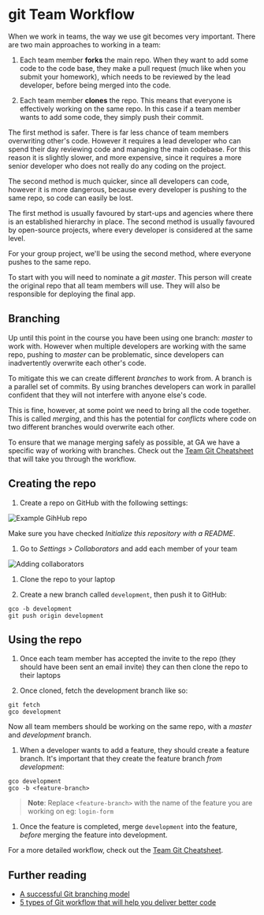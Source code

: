 # git Team Workflow

When we work in teams, the way we use git becomes very important. There are two main approaches to working in a team:

1. Each team member **forks** the main repo. When they want to add some code to the code base, they make a pull request (much like when you submit your homework), which needs to be reviewed by the lead developer, before being merged into the code.

1. Each team member **clones** the repo. This means that everyone is effectively working on the same repo. In this case if a team member wants to add some code, they simply push their commit.

The first method is safer. There is far less chance of team members overwriting other's code. However it requires a lead developer who can spend their day reviewing code and managing the main codebase. For this reason it is slightly slower, and more expensive, since it requires a more senior developer who does not really do any coding on the project.

The second method is much quicker, since all developers can code, however it is more dangerous, because every developer is pushing to the same repo, so code can easily be lost.

The first method is usually favoured by start-ups and agencies where there is an established hierarchy in place. The second method is usually favoured by open-source projects, where every developer is considered at the same level.

For your group project, we'll be using the second method, where everyone pushes to the same repo.

To start with you will need to nominate a _git master_. This person will create the original repo that all team members will use. They will also be responsible for deploying the final app.

## Branching

Up until this point in the course you have been using one branch: _master_ to work with. However when multiple developers are working with the same repo, pushing to _master_ can be problematic, since developers can inadvertently overwrite each other's code.

To mitigate this we can create different _branches_ to work from. A branch is a parallel set of commits. By using branches developers can work in parallel confident that they will not interfere with anyone else's code.

This is fine, however, at some point we need to bring all the code together. This is called _merging_, and this has the potential for _conflicts_ where code on two different branches would overwrite each other.

To ensure that we manage merging safely as possible, at GA we have a specific way of working with branches. Check out the [Team Git Cheatsheet](team-git-cheatsheet.pdf) that will take you through the workflow.

## Creating the repo

1. Create a repo on GitHub with the following settings:

  ![Example GihHub repo](https://media.git.generalassemb.ly/user/15120/files/f252e880-d86f-11e9-8cfe-6bad7474f752)

  Make sure you have checked _Initialize this repository with a README_.

1. Go to _Settings > Collaborators_ and add each member of your team

  ![Adding collaborators](https://media.git.generalassemb.ly/user/15120/files/9dfc3880-d870-11e9-9b20-e8ea0cddf3ab)

1. Clone the repo to your laptop

1. Create a new branch called `development`, then push it to GitHub:

  ```
  gco -b development
  git push origin development
  ```

## Using the repo

1. Once each team member has accepted the invite to the repo (they should have been sent an email invite) they can then clone the repo to their laptops

1. Once cloned, fetch the development branch like so:

  ```
  git fetch
  gco development
  ```

  Now all team members should be working on the same repo, with a _master_ and _development_ branch.

1. When a developer wants to add a feature, they should create a feature branch. It's important that they create the feature branch _from development_:

  ```
  gco development
  gco -b <feature-branch>
  ```

  > **Note**: Replace `<feature-branch>` with the name of the feature you are working on eg: `login-form`

1. Once the feature is completed, merge `development` into the feature, _before_ merging the feature into development.


For a more detailed workflow, check out the [Team Git Cheatsheet](team-git-cheatsheet.pdf).

## Further reading

- [A successful Git branching model](https://nvie.com/posts/a-successful-git-branching-model/)
- [5 types of Git workflow that will help you deliver better code](https://buddy.works/blog/5-types-of-git-workflows)
